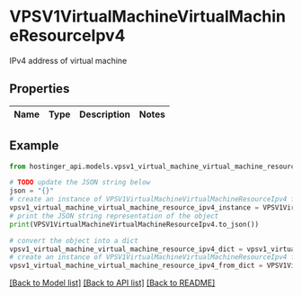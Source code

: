 # VPSV1VirtualMachineVirtualMachineResourceIpv4

IPv4 address of virtual machine

## Properties

Name | Type | Description | Notes
------------ | ------------- | ------------- | -------------

## Example

```python
from hostinger_api.models.vpsv1_virtual_machine_virtual_machine_resource_ipv4 import VPSV1VirtualMachineVirtualMachineResourceIpv4

# TODO update the JSON string below
json = "{}"
# create an instance of VPSV1VirtualMachineVirtualMachineResourceIpv4 from a JSON string
vpsv1_virtual_machine_virtual_machine_resource_ipv4_instance = VPSV1VirtualMachineVirtualMachineResourceIpv4.from_json(json)
# print the JSON string representation of the object
print(VPSV1VirtualMachineVirtualMachineResourceIpv4.to_json())

# convert the object into a dict
vpsv1_virtual_machine_virtual_machine_resource_ipv4_dict = vpsv1_virtual_machine_virtual_machine_resource_ipv4_instance.to_dict()
# create an instance of VPSV1VirtualMachineVirtualMachineResourceIpv4 from a dict
vpsv1_virtual_machine_virtual_machine_resource_ipv4_from_dict = VPSV1VirtualMachineVirtualMachineResourceIpv4.from_dict(vpsv1_virtual_machine_virtual_machine_resource_ipv4_dict)
```
[[Back to Model list]](../README.md#documentation-for-models) [[Back to API list]](../README.md#documentation-for-api-endpoints) [[Back to README]](../README.md)


